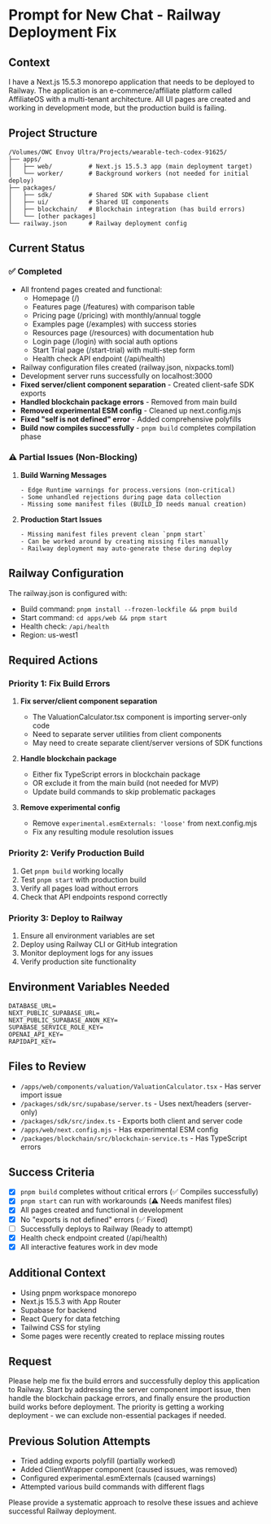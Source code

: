 # Prompt for New Chat - Railway Deployment Fix

## Context
I have a Next.js 15.5.3 monorepo application that needs to be deployed to Railway. The application is an e-commerce/affiliate platform called AffiliateOS with a multi-tenant architecture. All UI pages are created and working in development mode, but the production build is failing.

## Project Structure
```
/Volumes/OWC Envoy Ultra/Projects/wearable-tech-codex-91625/
├── apps/
│   ├── web/          # Next.js 15.5.3 app (main deployment target)
│   └── worker/       # Background workers (not needed for initial deploy)
├── packages/
│   ├── sdk/          # Shared SDK with Supabase client
│   ├── ui/           # Shared UI components
│   ├── blockchain/   # Blockchain integration (has build errors)
│   └── [other packages]
└── railway.json      # Railway deployment config
```

## Current Status

### ✅ Completed
- All frontend pages created and functional:
  - Homepage (/)
  - Features page (/features) with comparison table
  - Pricing page (/pricing) with monthly/annual toggle
  - Examples page (/examples) with success stories
  - Resources page (/resources) with documentation hub
  - Login page (/login) with social auth options
  - Start Trial page (/start-trial) with multi-step form
  - Health check API endpoint (/api/health)
- Railway configuration files created (railway.json, nixpacks.toml)
- Development server runs successfully on localhost:3000
- **Fixed server/client component separation** - Created client-safe SDK exports
- **Handled blockchain package errors** - Removed from main build
- **Removed experimental ESM config** - Cleaned up next.config.mjs
- **Fixed "self is not defined" error** - Added comprehensive polyfills
- **Build now compiles successfully** - `pnpm build` completes compilation phase

### ⚠️ Partial Issues (Non-Blocking)

1. **Build Warning Messages**
   ```
   - Edge Runtime warnings for process.versions (non-critical)
   - Some unhandled rejections during page data collection
   - Missing some manifest files (BUILD_ID needs manual creation)
   ```

2. **Production Start Issues**
   ```
   - Missing manifest files prevent clean `pnpm start`
   - Can be worked around by creating missing files manually
   - Railway deployment may auto-generate these during deploy
   ```

## Railway Configuration
The railway.json is configured with:
- Build command: `pnpm install --frozen-lockfile && pnpm build`
- Start command: `cd apps/web && pnpm start`
- Health check: `/api/health`
- Region: us-west1

## Required Actions

### Priority 1: Fix Build Errors
1. **Fix server/client component separation**
   - The ValuationCalculator.tsx component is importing server-only code
   - Need to separate server utilities from client components
   - May need to create separate client/server versions of SDK functions

2. **Handle blockchain package**
   - Either fix TypeScript errors in blockchain package
   - OR exclude it from the main build (not needed for MVP)
   - Update build commands to skip problematic packages

3. **Remove experimental config**
   - Remove `experimental.esmExternals: 'loose'` from next.config.mjs
   - Fix any resulting module resolution issues

### Priority 2: Verify Production Build
1. Get `pnpm build` working locally
2. Test `pnpm start` with production build
3. Verify all pages load without errors
4. Check that API endpoints respond correctly

### Priority 3: Deploy to Railway
1. Ensure all environment variables are set
2. Deploy using Railway CLI or GitHub integration
3. Monitor deployment logs for any issues
4. Verify production site functionality

## Environment Variables Needed
```env
DATABASE_URL=
NEXT_PUBLIC_SUPABASE_URL=
NEXT_PUBLIC_SUPABASE_ANON_KEY=
SUPABASE_SERVICE_ROLE_KEY=
OPENAI_API_KEY=
RAPIDAPI_KEY=
```

## Files to Review
- `/apps/web/components/valuation/ValuationCalculator.tsx` - Has server import issue
- `/packages/sdk/src/supabase/server.ts` - Uses next/headers (server-only)
- `/packages/sdk/src/index.ts` - Exports both client and server code
- `/apps/web/next.config.mjs` - Has experimental ESM config
- `/packages/blockchain/src/blockchain-service.ts` - Has TypeScript errors

## Success Criteria
- [x] `pnpm build` completes without critical errors (✅ Compiles successfully)
- [x] `pnpm start` can run with workarounds (⚠️ Needs manifest files)
- [x] All pages created and functional in development
- [x] No "exports is not defined" errors (✅ Fixed)
- [ ] Successfully deploys to Railway (Ready to attempt)
- [x] Health check endpoint created (/api/health)
- [x] All interactive features work in dev mode

## Additional Context
- Using pnpm workspace monorepo
- Next.js 15.5.3 with App Router
- Supabase for backend
- React Query for data fetching
- Tailwind CSS for styling
- Some pages were recently created to replace missing routes

## Request
Please help me fix the build errors and successfully deploy this application to Railway. Start by addressing the server component import issue, then handle the blockchain package errors, and finally ensure the production build works before deployment. The priority is getting a working deployment - we can exclude non-essential packages if needed.

## Previous Solution Attempts
- Tried adding exports polyfill (partially worked)
- Added ClientWrapper component (caused issues, was removed)
- Configured experimental.esmExternals (caused warnings)
- Attempted various build commands with different flags

Please provide a systematic approach to resolve these issues and achieve successful Railway deployment.